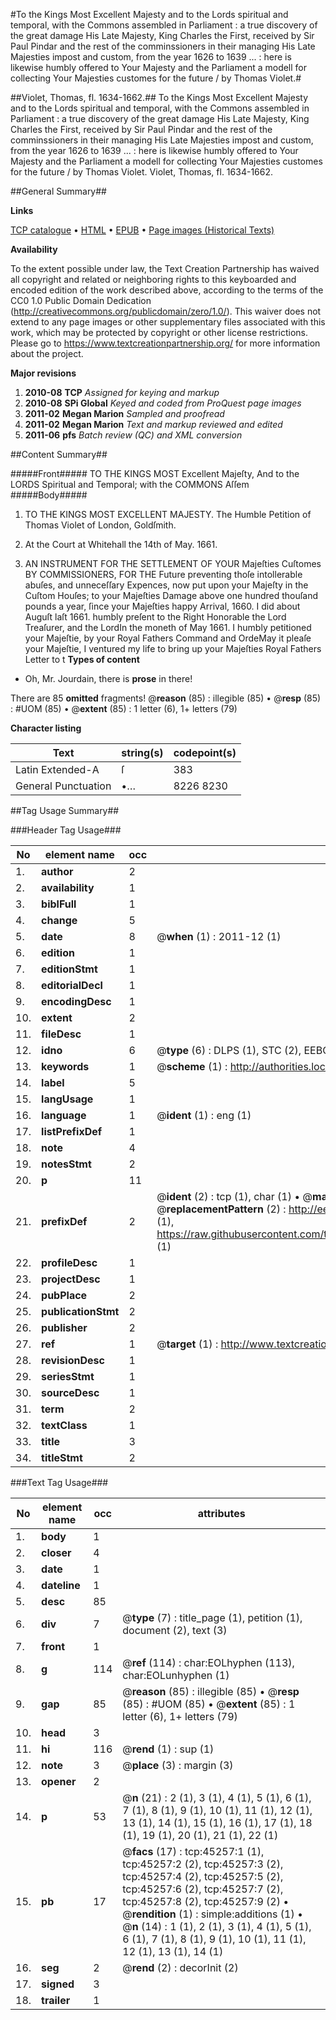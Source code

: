 #To the Kings Most Excellent Majesty and to the Lords spiritual and temporal, with the Commons assembled in Parliament : a true discovery of the great damage His Late Majesty, King Charles the First, received by Sir Paul Pindar and the rest of the comminssioners in their managing His Late Majesties impost and custom, from the year 1626 to 1639 ... : here is likewise humbly offered to Your Majesty and the Parliament a modell for collecting Your Majesties customes for the future / by Thomas Violet.#

##Violet, Thomas, fl. 1634-1662.##
To the Kings Most Excellent Majesty and to the Lords spiritual and temporal, with the Commons assembled in Parliament : a true discovery of the great damage His Late Majesty, King Charles the First, received by Sir Paul Pindar and the rest of the comminssioners in their managing His Late Majesties impost and custom, from the year 1626 to 1639 ... : here is likewise humbly offered to Your Majesty and the Parliament a modell for collecting Your Majesties customes for the future / by Thomas Violet.
Violet, Thomas, fl. 1634-1662.

##General Summary##

**Links**

[TCP catalogue](http://www.ota.ox.ac.uk/tcp/)  • 
[HTML](http://tei.it.ox.ac.uk/tcp/Texts-HTML/free/A65/A65085.html)  • 
[EPUB](http://tei.it.ox.ac.uk/tcp/Texts-EPUB/free/A65/A65085.epub) • 
[Page images (Historical Texts)](https://historicaltexts.jisc.ac.uk/eebo-10581084e)

**Availability**

To the extent possible under law, the Text Creation Partnership has waived all copyright and related or neighboring rights to this keyboarded and encoded edition of the work described above, according to the terms of the CC0 1.0 Public Domain Dedication (http://creativecommons.org/publicdomain/zero/1.0/). This waiver does not extend to any page images or other supplementary files associated with this work, which may be protected by copyright or other license restrictions. Please go to https://www.textcreationpartnership.org/ for more information about the project.

**Major revisions**

1. __2010-08__ __TCP__ *Assigned for keying and markup*
1. __2010-08__ __SPi Global__ *Keyed and coded from ProQuest page images*
1. __2011-02__ __Megan Marion__ *Sampled and proofread*
1. __2011-02__ __Megan Marion__ *Text and markup reviewed and edited*
1. __2011-06__ __pfs__ *Batch review (QC) and XML conversion*

##Content Summary##

#####Front#####
TO THE KINGS MOST Excellent Majeſty, And to the LORDS Spiritual and Temporal; with the COMMONS Aſſem
#####Body#####

1. TO THE KINGS MOST EXCELLENT MAJESTY. The Humble Petition of Thomas Violet of London, Goldſmith.

1. At the Court at Whitehall the 14th of May. 1661.

1. AN INSTRUMENT FOR THE SETTLEMENT OF YOUR Majeſties Cuſtomes BY COMMISSIONERS, FOR THE Future preventing thoſe intollerable abuſes, and unneceſſary Expences, now put upon your Majeſty in the Cuſtom Houſes; to your Majeſties Damage above one hundred thouſand pounds a year, ſince your Majeſties happy Arrival, 1660.
I did about Auguſt laſt 1661. humbly preſent to the Right Honorable the Lord Treaſurer, and the LordIn the moneth of May 1661. I humbly petitioned your Majeſtie, by your Royal Fathers Command and OrdeMay it pleaſe your Majeſtie, I ventured my life to bring up your Majeſties Royal Fathers Letter to t
**Types of content**

  * Oh, Mr. Jourdain, there is **prose** in there!

There are 85 **omitted** fragments! 
 @__reason__ (85) : illegible (85)  •  @__resp__ (85) : #UOM (85)  •  @__extent__ (85) : 1 letter (6), 1+ letters (79)

**Character listing**


|Text|string(s)|codepoint(s)|
|---|---|---|
|Latin Extended-A|ſ|383|
|General Punctuation|•…|8226 8230|

##Tag Usage Summary##

###Header Tag Usage###

|No|element name|occ|attributes|
|---|---|---|---|
|1.|__author__|2||
|2.|__availability__|1||
|3.|__biblFull__|1||
|4.|__change__|5||
|5.|__date__|8| @__when__ (1) : 2011-12 (1)|
|6.|__edition__|1||
|7.|__editionStmt__|1||
|8.|__editorialDecl__|1||
|9.|__encodingDesc__|1||
|10.|__extent__|2||
|11.|__fileDesc__|1||
|12.|__idno__|6| @__type__ (6) : DLPS (1), STC (2), EEBO-CITATION (1), OCLC (1), VID (1)|
|13.|__keywords__|1| @__scheme__ (1) : http://authorities.loc.gov/ (1)|
|14.|__label__|5||
|15.|__langUsage__|1||
|16.|__language__|1| @__ident__ (1) : eng (1)|
|17.|__listPrefixDef__|1||
|18.|__note__|4||
|19.|__notesStmt__|2||
|20.|__p__|11||
|21.|__prefixDef__|2| @__ident__ (2) : tcp (1), char (1)  •  @__matchPattern__ (2) : ([0-9\-]+):([0-9IVX]+) (1), (.+) (1)  •  @__replacementPattern__ (2) : http://eebo.chadwyck.com/downloadtiff?vid=$1&page=$2 (1), https://raw.githubusercontent.com/textcreationpartnership/Texts/master/tcpchars.xml#$1 (1)|
|22.|__profileDesc__|1||
|23.|__projectDesc__|1||
|24.|__pubPlace__|2||
|25.|__publicationStmt__|2||
|26.|__publisher__|2||
|27.|__ref__|1| @__target__ (1) : http://www.textcreationpartnership.org/docs/. (1)|
|28.|__revisionDesc__|1||
|29.|__seriesStmt__|1||
|30.|__sourceDesc__|1||
|31.|__term__|2||
|32.|__textClass__|1||
|33.|__title__|3||
|34.|__titleStmt__|2||


###Text Tag Usage###

|No|element name|occ|attributes|
|---|---|---|---|
|1.|__body__|1||
|2.|__closer__|4||
|3.|__date__|1||
|4.|__dateline__|1||
|5.|__desc__|85||
|6.|__div__|7| @__type__ (7) : title_page (1), petition (1), document (2), text (3)|
|7.|__front__|1||
|8.|__g__|114| @__ref__ (114) : char:EOLhyphen (113), char:EOLunhyphen (1)|
|9.|__gap__|85| @__reason__ (85) : illegible (85)  •  @__resp__ (85) : #UOM (85)  •  @__extent__ (85) : 1 letter (6), 1+ letters (79)|
|10.|__head__|3||
|11.|__hi__|116| @__rend__ (1) : sup (1)|
|12.|__note__|3| @__place__ (3) : margin (3)|
|13.|__opener__|2||
|14.|__p__|53| @__n__ (21) : 2 (1), 3 (1), 4 (1), 5 (1), 6 (1), 7 (1), 8 (1), 9 (1), 10 (1), 11 (1), 12 (1), 13 (1), 14 (1), 15 (1), 16 (1), 17 (1), 18 (1), 19 (1), 20 (1), 21 (1), 22 (1)|
|15.|__pb__|17| @__facs__ (17) : tcp:45257:1 (1), tcp:45257:2 (2), tcp:45257:3 (2), tcp:45257:4 (2), tcp:45257:5 (2), tcp:45257:6 (2), tcp:45257:7 (2), tcp:45257:8 (2), tcp:45257:9 (2)  •  @__rendition__ (1) : simple:additions (1)  •  @__n__ (14) : 1 (1), 2 (1), 3 (1), 4 (1), 5 (1), 6 (1), 7 (1), 8 (1), 9 (1), 10 (1), 11 (1), 12 (1), 13 (1), 14 (1)|
|16.|__seg__|2| @__rend__ (2) : decorInit (2)|
|17.|__signed__|3||
|18.|__trailer__|1||
